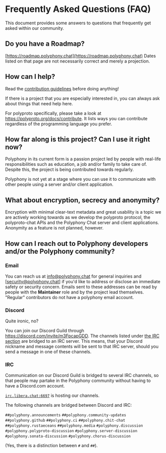 # Frequently Asked Questions (FAQ)

This document provides some answers to questions that frequently get asked within our community.

## Do you have a Roadmap?

[https://roadmap.polyphony.chat](https://roadmap.polyphony.chat)
Dates listed on that page are not necessarily correct and merely a projection.

## How can I help?

Read the
[contribution guidelines](https://github.com/polyphony-chat/.github/blob/main/CONTRIBUTION_GUIDELINES.md) before doing anything!

If there is a project that you are especially interested in, you can always ask about things that
need help here.

For polyproto specifically, please take a look at <https://polyproto.org/docs/contribute>.
It lists ways you can contribute regardless of the programming language you prefer.

## How far along is this project? Can I use it right now?

Polyphony in its current form is a passion project led by people with real-life responsibilities such
as education, a job and/or family to take care of. Despite this, the project is being contributed towards
regularly.

Polyphony is not yet at a stage where you can use it to communicate with other people using a
server and/or client application.

## What about encryption, secrecy and anonymity?

Encryption with minimal clear-text metadata and great usability is a topic we are actively working
towards as we develop the polyproto protocol, the polyproto-chat APIs and the Polyphony Chat
server and client applications. Anonymity as a feature is not planned, however.

## How can I reach out to Polyphony developers and/or the Polyphony community?

### Email

You can reach us at [info@polyphony.chat](mailto:info@polyphony.chat) for general inquiries and
[security@polyphony.chat] if you'd like to address or disclose an immediate safety or security
concern. Emails sent to these addresses can be read by people with the **Maintainer** role and by
the project lead themselves. "Regular" contributors do not have a polyphony email account.

### Discord

Quite ironic, no?

You can join our Discord Guild through <https://discord.com/invite/m3FpcapGDD>. The channels listed
under [the IRC section](#irc) are bridged to an IRC server. This means, that your Discord nickname
and message contents will be sent to that IRC server, should you send a message in one of these
channels.

### IRC

Communication on our Discord Guild is bridged to several IRC channels, so that people may partake
in the Polyphony community without having to have a Discord.com account.

[`irc.libera.chat:6697`](https://libera.chat/) is hosting our channels.

The following channels are bridged between Discord and IRC:

`##polyphony.announcements`
`##polyphony.community-updates`
`##polyphony.github`
`##polyphony.ci`
`##polyphony.chit-chat`
`##polyphony.rustaeceans`
`##polyphony.media`
`#polyphony.discussion`
`#polyphony.polyproto-discussion`
`#polyphony.server-discussion`
`#polyphony.sonata-discussion`
`#polyphony.chorus-discussion`

(Yes, there is a distinction between `#` and `##`).
